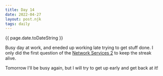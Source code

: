 ```yaml
---
title: Day 14
date: 2022-04-27
layout: post.njk
tags: daily
---
```


{{ page.date.toDateString }}

Busy day at work, and eneded up working late trying to get stuff done. I only did the first question of the [Network Services 2](https://tryhackme.com/room/networkservices2) to keep the streak alive.

Tomorrow I'll be busy again, but I will try to get up early and get back at it!